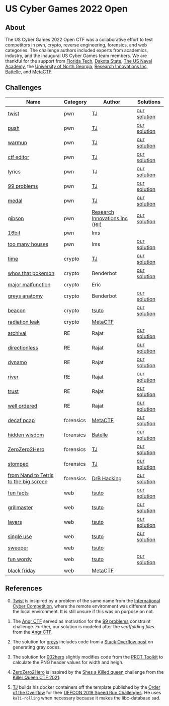 # US Cyber Games 2022 Open 

## About

The US Cyber Games 2022 Open CTF was a collaborative effort to test competitors in pwn, crypto, reverse engineering, forensics, and web categories. The challenge authors included experts from academics, industry, and the inaugural US Cyber Games team members. We are thankful for the support from [Florida Tech](https://www.fit.edu/), [Dakota State](https://dsu.edu), [The US Naval Academy](https://usna.edu), the [University of North Georgia](https://ung.edu), [Research Innovations Inc](https://www.researchinnovations.com), [Battelle](https://www.battelle.org), and [MetaCTF](https://metactf.com).

## Challenges

| Name | Category| Author  |  Solutions |  
|------|-----|-----|---------|
| [twist](pwn/twist)                     | pwn  	| [TJ](https://github.com/tj-oconnor/)         |  [our solution](pwn/twist/pwn-twist.py)                |
| [push](pwn/push)                       | pwn      | [TJ](https://github.com/tj-oconnor/)         |  [our solution](pwn/push/pwn-push.py)                  | 
| [warmup](pwn/w_arm_up)                 | pwn      | [TJ](https://github.com/tj-oconnor/)         |  [our solution](pwn/w_arm_up/pwn-wARMup.py)            |
| [ctf editor](pwn/ctf-editor)           | pwn      | [TJ](https://github.com/tj-oconnor/)         |  [our solution](pwn/ctf-editor/pwn-ctf.py)             |
| [lyrics](pwn/lyrics)			         | pwn      | [TJ](https://github.com/tj-oconnor/)         |  [our solution](pwn/lyrics/pwn-lyrics.py)              | 
| [99 problems](pwn/problems)		     | pwn      | [TJ](https://github.com/tj-oconnor/)         |  [our solution](pwn/problems/pwn-problems.py)          | 
| [medal](pwn/medal)			         | pwn      | [TJ](https://github.com/tj-oconnor/)         |  [our solution](pwn/medal/pwn-medal.py)                | 
| [gibson](pwn/gibson)			         | pwn      | [Research Innovations Inc (RII)](https://www.researchinnovations.com)   |  [our solution](pwn/gibson/solution.py)| 
| [16bit](pwn/16bit)			         | pwn      | lms                                          |                                                        | 
| [too many houses](pwn/house)			 | pwn      | lms                                          |  [our solution](pwn/house/Solution.pdf)                | 
| [time](crypto/time)                    | crypto   | [TJ](https://github.com/tj-oconnor/)         |  [our solution](crypto/time/solve-time.py)                |  
| [whos that pokemon](crypto/pokemon)    | crypto   | Benderbot                                    |  [our solution](crypto/pokemon/solve.ipynb)            |  
| [major malfunction](crypto/malfunction)| crypto   | Eric                                         |                                                        |  
| [greys anatomy](crypto/greys)          | crypto   | Benderbot                                    |  [our solution](crypto/greys/solver.py)                |  
| [beacon](crypto/beacon)                | crypto   | [tsuto](https://github.com/jselliott)     |  [our solution]((crypto/beacon))                       |
| [radiation leak](crypto/radiation-leak) | crypto | [MetaCTF](https://metactf.com)             |                                                           | 
| [archival](re/archival)                | RE       | Rajat                                        |  [our solution](re/archival/sol.py)                    |   
| [directionless](re/directionless)      | RE       | Rajat                                        |  [our solution](re/directionless/sol.bash)             |   
| [dynamo](re/dynamo)                    | RE       | Rajat                                        |  [our solution](re/dynamo)                             |   
| [river](re/river)                      | RE       | Rajat                                        |  [our solution](re/river)                              |   
| [trust](re/trust)                      | RE       | Rajat                                        |  [our solution](re/trust)                              |   
| [well ordered](re/well-ordered)        | RE       | Rajat                                        |  [our solution](re/well-ordered)                       |   
| [decaf pcap](forensics/decaf)          | forensics  | [MetaCTF](https://metactf.com)             |  [our solution](forensics/decaf)                       |
| [hidden wisdom](forensics/hiddenwisdom)| forensics  | [Batelle](https://www.battelle.org)        |  [our solution](forensics/hiddenwisdom/solve-hidden.py)|
| [ZeroZero2Hero](forensics/zerozero2Hero)     | forensics  | [TJ](https://github.com/tj-oconnor/) |  [our solution](forensics/zerozero2Hero/crc-checker.py)|
| [stomped](forensics/stomped)           | forensics  | [TJ](https://github.com/tj-oconnor/)       |  [our solution](forensics/stomped/stomped.py)         |
| [from Nand to Tetris to the big screen](forensics/bigscreen) | forensics | [DrB Hacking](https://github.com/jamrootz) | [our solution](forensics/bigscreen/files/solve.py)   |
| [fun facts](web/fun-facts)            | web      | [tsuto](https://github.com/jselliott)      |  [our solution](web/fun-facts/fun-facts.mp4)          |
| [grillmaster](web/grillmaster)        | web      | [tsuto](https://github.com/jselliott)      |  [our solution](web/grillmaster/grillmaster.mp4)      |
| [layers](web/layers)                  | web      | [tsuto](https://github.com/jselliott)      |  [our solution](web/layers/layers.mp4)                |
| [single use](web/single-use)          | web      | [tsuto](https://github.com/jselliott)      |  [our solution](web/single-use/single-use.mp4)        |
| [sweeper](web/sweeper)                | web      | [tsuto](https://github.com/jselliott)      |                                                       |
| [fun wordy](web/wordy)                | web      | [tsuto](https://github.com/jselliott)      |  [our solution](web/wordy/wordy.mp4)                  |
| [black friday](web/black-friday)      | web      | [MetaCTF](https://metactf.com)                |                                                       |

## References

0. [Twist](pwn/twist) is insipired by a problem of the same name from the [International Cyber Competition](https://www.enisa.europa.eu/topics/cybersecurity-education/international-cybersecurity-challenge-icc), where the remote environment was different than the local environment. It is still unsure if this was on purpose on not. 

1. The [Angr CTF](https://github.com/jakespringer/angr_ctf) served as motivation for the [99 problems](pwn/problems) constraint challenge. Further, our solution is modeled after the *scaffolding files* from the [Angr CTF](https://github.com/jakespringer/angr_ctf). 

2. The solution for [greys](crypto/greys) includes code from a [Stack Overflow post](https://stackoverflow.com/questions/38738835/generating-gray-codes) on generating gray codes.

3. The solution for [002hero](forensics/zerozero2Hero) slightly modifies code from the [PRCT Toolkit](https://github.com/sherlly/PCRT/blob/master/PCRT.py) to calculate the PNG header values for width and heigh.

4. [ZeroZero2Hero](forensics/zerozero2Hero) is inspired by the [Shes a Killed queen](https://ctftime.org/writeup/31187) challenge from the [Killer Queen CTF 2021](https://ctftime.org/event/1482).

5. [TJ](https://github.com/tj-oconnor) builds his docker containers off the template published by the [Order of the Overflow](https://github.com/o-o-overflow) for their [DEFCON 2019 Speed Run Challenges](https://github.com/o-o-overflow/dc2019q-speedrun-001). He uses ``kali-rolling`` when necessary because it makes the libc-database sad.


